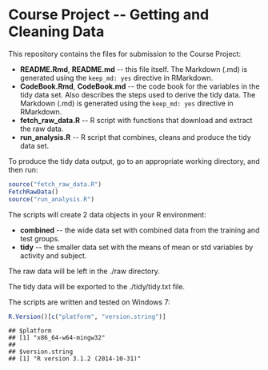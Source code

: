 # Course Project -- Getting and Cleaning Data

This repository contains the files for submission to the Course Project:

- **README.Rmd**, **README.md** -- this file itself. The Markdown (.md) is generated using the `keep_md: yes` directive in RMarkdown.
- **CodeBook.Rmd**, **CodeBook.md** -- the code book for the variables in the tidy data set. Also describes the steps used to derive the tidy data. The Markdown (.md) is generated using the `keep_md: yes` directive in RMarkdown.
- **fetch_raw_data.R** -- R script with functions that download and extract the raw data.
- **run_analysis.R** -- R script that combines, cleans and produce the tidy data set.

To produce the tidy data output, go to an appropriate working directory, and then run:


```r
source("fetch_raw_data.R")
FetchRawData()
source("run_analysis.R")
```

The scripts will create 2 data objects in your R environment:

- **combined** -- the wide data set with combined data from the training and test groups.
- **tidy** -- the smaller data set with the means of mean or std variables by activity and subject.

The raw data will be left in the ./raw directory.

The tidy data will be exported to the ./tidy/tidy.txt file.

The scripts are written and tested on Windows 7:


```r
R.Version()[c("platform", "version.string")]
```

```
## $platform
## [1] "x86_64-w64-mingw32"
## 
## $version.string
## [1] "R version 3.1.2 (2014-10-31)"
```
